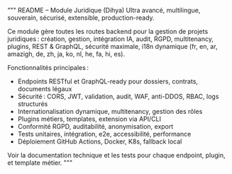 """
README – Module Juridique (Dihya)
Ultra avancé, multilingue, souverain, sécurisé, extensible, production-ready.

Ce module gère toutes les routes backend pour la gestion de projets juridiques : création, gestion, intégration IA, audit, RGPD, multitenancy, plugins, REST & GraphQL, sécurité maximale, i18n dynamique (fr, en, ar, amazigh, de, zh, ja, ko, nl, he, fa, hi, es).

Fonctionnalités principales :
- Endpoints RESTful et GraphQL-ready pour dossiers, contrats, documents légaux
- Sécurité : CORS, JWT, validation, audit, WAF, anti-DDOS, RBAC, logs structurés
- Internationalisation dynamique, multitenancy, gestion des rôles
- Plugins métiers, templates, extension via API/CLI
- Conformité RGPD, auditabilité, anonymisation, export
- Tests unitaires, intégration, e2e, accessibilité, performance
- Déploiement GitHub Actions, Docker, K8s, fallback local

Voir la documentation technique et les tests pour chaque endpoint, plugin, et template métier.
"""
